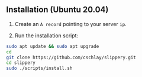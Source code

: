 ## Installation (Ubuntu 20.04)

1. Create an `A record` pointing to your server `ip`.

2. Run the installation script:

```bash
sudo apt update && sudo apt upgrade
cd
git clone https://github.com/cschlay/slippery.git
cd slippery
sudo ./scripts/install.sh
```
